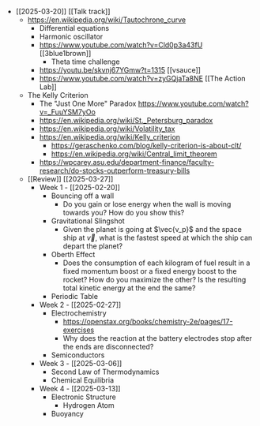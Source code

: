 - [[2025-03-20]] [[Talk track]]
	- https://en.wikipedia.org/wiki/Tautochrone_curve
		- Differential equations
		- Harmonic oscillator
		- https://www.youtube.com/watch?v=Cld0p3a43fU [[3blue1brown]]
			- Theta time challenge
		- https://youtu.be/skvnj67YGmw?t=1315 [[vsauce]]
		- https://www.youtube.com/watch?v=zyGQjaTa8NE [[The Action Lab]]
	- The Kelly Criterion
		- The "Just One More" Paradox
		  https://www.youtube.com/watch?v=_FuuYSM7yOo
		- https://en.wikipedia.org/wiki/St._Petersburg_paradox
		- https://en.wikipedia.org/wiki/Volatility_tax
		- https://en.wikipedia.org/wiki/Kelly_criterion
			- https://geraschenko.com/blog/kelly-criterion-is-about-clt/
			- https://en.wikipedia.org/wiki/Central_limit_theorem
		- https://wpcarey.asu.edu/department-finance/faculty-research/do-stocks-outperform-treasury-bills
	- [[Review]] [[2025-03-27]]
		- Week 1 - [[2025-02-20]]
			- Bouncing off a wall
				- Do you gain or lose energy when the wall is moving towards you? How do you show this?
			- Gravitational Slingshot
				- Given the planet is going at $\vec{v_p}$ and the space ship at $\vec{v}$, what is the fastest speed at which the ship can depart the planet?
			- Oberth Effect
				- Does the consumption of each kilogram of fuel result in a fixed momentum boost or a fixed energy boost to the rocket? How do you maximize the other? Is the resulting total kinetic energy at the end the same?
			- Periodic Table
		- Week 2 - [[2025-02-27]]
			- Electrochemistry
				- https://openstax.org/books/chemistry-2e/pages/17-exercises
				- Why does the reaction at the battery electrodes stop after the ends are disconnected?
			- Semiconductors
		- Week 3 - [[2025-03-06]]
			- Second Law of Thermodynamics
			- Chemical Equilibria
		- Week 4 - [[2025-03-13]]
			- Electronic Structure
				- Hydrogen Atom
			- Buoyancy